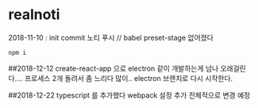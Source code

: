 # realnoti
2018-11-10 : init commit
노티 푸시
// babel preset-stage 없어졌다
```node
npm i
```

##2018-12-12 
create-react-app 으로 electron 같이 개발하는게 넘나 오래걸린다....
프로세스 2개 돌려서 좀 느리다 많이..
electron  브랜치로 다시 시작한다.

##2018-12-22
typescript 를 추가했다
webpack 설정 추가
전체적으로 변경 예정